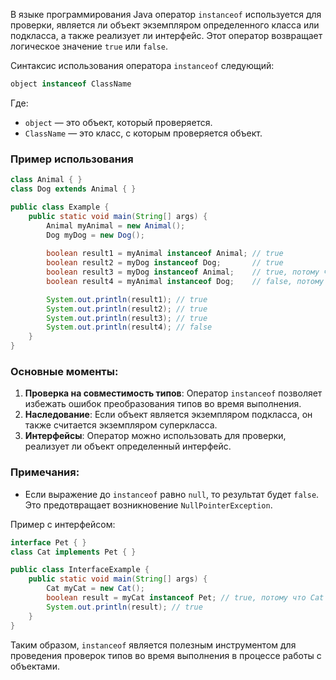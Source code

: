 В языке программирования Java оператор `instanceof` используется для проверки, является ли объект экземпляром определенного класса или подкласса, а также реализует ли интерфейс. Этот оператор возвращает логическое значение `true` или `false`.

Синтаксис использования оператора `instanceof` следующий:
```java
object instanceof ClassName
```

Где:
- `object` — это объект, который проверяется.
- `ClassName` — это класс, с которым проверяется объект.

### Пример использования

```java
class Animal { }
class Dog extends Animal { }

public class Example {
    public static void main(String[] args) {
        Animal myAnimal = new Animal();
        Dog myDog = new Dog();
        
        boolean result1 = myAnimal instanceof Animal; // true
        boolean result2 = myDog instanceof Dog;       // true
        boolean result3 = myDog instanceof Animal;    // true, потому что Dog является подклассом Animal
        boolean result4 = myAnimal instanceof Dog;    // false, потому что myAnimal не является экземпляром Dog

        System.out.println(result1); // true
        System.out.println(result2); // true
        System.out.println(result3); // true
        System.out.println(result4); // false
    }
}
```

### Основные моменты:
1. **Проверка на совместимость типов**: Оператор `instanceof` позволяет избежать ошибок преобразования типов во время выполнения.
2. **Наследование**: Если объект является экземпляром подкласса, он также считается экземпляром суперкласса.
3. **Интерфейсы**: Оператор можно использовать для проверки, реализует ли объект определенный интерфейс.

### Примечания:
- Если выражение до `instanceof` равно `null`, то результат будет `false`. Это предотвращает возникновение `NullPointerException`.

Пример с интерфейсом:

```java
interface Pet { }
class Cat implements Pet { }

public class InterfaceExample {
    public static void main(String[] args) {
        Cat myCat = new Cat();
        boolean result = myCat instanceof Pet; // true, потому что Cat реализует интерфейс Pet
        System.out.println(result); // true
    }
}
```

Таким образом, `instanceof` является полезным инструментом для проведения проверок типов во время выполнения в процессе работы с объектами.